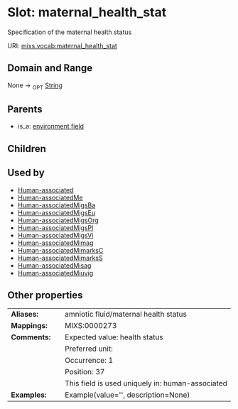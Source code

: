 
# Slot: maternal_health_stat


Specification of the maternal health status

URI: [mixs.vocab:maternal_health_stat](https://w3id.org/mixs/vocab/maternal_health_stat)


## Domain and Range

None ->  <sub>OPT</sub> [String](types/String.md)

## Parents

 *  is_a: [environment field](environment_field.md)

## Children


## Used by

 * [Human-associated](Human-associated.md)
 * [Human-associatedMe](Human-associatedMe.md)
 * [Human-associatedMigsBa](Human-associatedMigsBa.md)
 * [Human-associatedMigsEu](Human-associatedMigsEu.md)
 * [Human-associatedMigsOrg](Human-associatedMigsOrg.md)
 * [Human-associatedMigsPl](Human-associatedMigsPl.md)
 * [Human-associatedMigsVi](Human-associatedMigsVi.md)
 * [Human-associatedMimag](Human-associatedMimag.md)
 * [Human-associatedMimarksC](Human-associatedMimarksC.md)
 * [Human-associatedMimarksS](Human-associatedMimarksS.md)
 * [Human-associatedMisag](Human-associatedMisag.md)
 * [Human-associatedMiuvig](Human-associatedMiuvig.md)

## Other properties

|  |  |  |
| --- | --- | --- |
| **Aliases:** | | amniotic fluid/maternal health status |
| **Mappings:** | | MIXS:0000273 |
| **Comments:** | | Expected value: health status |
|  | | Preferred unit:  |
|  | | Occurrence: 1 |
|  | | Position: 37 |
|  | | This field is used uniquely in: human-associated |
| **Examples:** | | Example(value='', description=None) |

